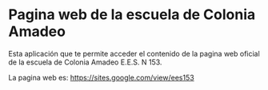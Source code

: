 # Pagina web de la escuela de Colonia Amadeo

Esta aplicación que te permite acceder el contenido de la pagina web oficial de la escuela de Colonia Amadeo E.E.S. N 153.

La pagina web es:
https://sites.google.com/view/ees153
